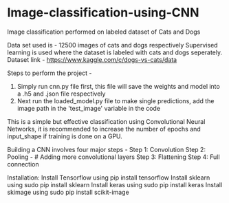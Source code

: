 # Image-classification-using-CNN
Image classification performed on labeled dataset of Cats and Dogs


Data set used is - 12500 images of cats and dogs respectively
Supervised learning is used where the dataset is labeled with cats and dogs seperately.
Dataset link - 
https://www.kaggle.com/c/dogs-vs-cats/data


Steps to perform the project - 
1. Simply run cnn.py file first, this file will save the weights and model into a .h5 and .json file respectively
2. Next run the loaded_model.py file to make single predictions, add the image path in the 'test_image' variable in the code


This is a simple but effective classification using Convolutional Neural Networks, it is recommended to increase the number of epochs and input_shape if training is done on a GPU.


Building a CNN involves four major steps - 
Step 1: Convolution 
Step 2: Pooling - # Adding more convolutional layers
Step 3: Flattening 
Step 4: Full connection


Installation:
Install Tensorflow using pip install tensorflow 
Install sklearn using sudo pip install sklearn 
Install keras using sudo pip install keras 
Install skimage using sudo pip install scikit-image 
